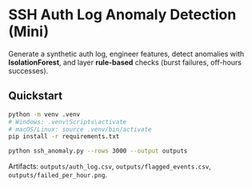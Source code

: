 
# SSH Auth Log Anomaly Detection (Mini)

Generate a synthetic auth log, engineer features, detect anomalies with **IsolationForest**,
and layer **rule-based** checks (burst failures, off-hours successes).

## Quickstart
```bash
python -m venv .venv
# Windows: .venv\Scripts\activate
# macOS/Linux: source .venv/bin/activate
pip install -r requirements.txt

python ssh_anomaly.py --rows 3000 --output outputs
```
Artifacts: `outputs/auth_log.csv`, `outputs/flagged_events.csv`, `outputs/failed_per_hour.png`.
